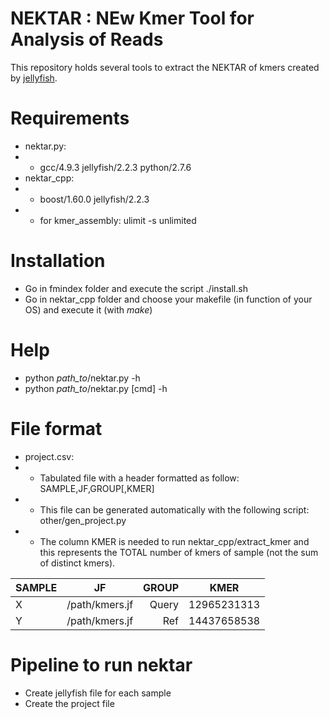 # NEKTAR : NEw Kmer Tool for Analysis of Reads

This repository holds several tools to extract the NEKTAR of kmers created by [jellyfish](http://www.genome.umd.edu/jellyfish.html).

# Requirements #
* nektar.py:
* * gcc/4.9.3 jellyfish/2.2.3 python/2.7.6
* nektar_cpp:
* * boost/1.60.0 jellyfish/2.2.3
* * for kmer_assembly: ulimit -s unlimited

# Installation #
* Go in fmindex folder and execute the script ./install.sh
* Go in nektar_cpp folder and choose your makefile (in function of your OS) and execute it (with *make*)

# Help #
* python *path_to*/nektar.py -h
* python *path_to*/nektar.py [cmd] -h

# File format #
* project.csv:
* * Tabulated file with a header formatted as follow: SAMPLE,JF,GROUP[,KMER]
* * This file can be generated automatically with the following script: other/gen_project.py
* * The column KMER is needed to run nektar_cpp/extract_kmer and this represents the TOTAL number of kmers of sample (not the sum of distinct kmers).

|SAMPLE |JF             |GROUP  |KMER        |
| ------|:-------------:| -----:| -----------|
|X      |/path/kmers.jf |Query  |12965231313 |
|Y      |/path/kmers.jf |Ref    |14437658538 |

# Pipeline to run nektar #
* Create jellyfish file for each sample
* Create the project file
